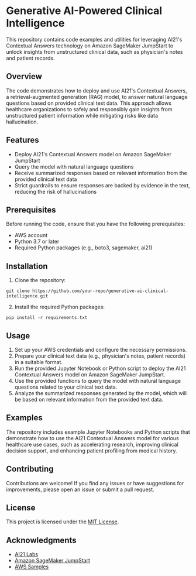 # Generative AI-Powered Clinical Intelligence

This repository contains code examples and utilities for leveraging AI21's Contextual Answers technology on Amazon SageMaker JumpStart to unlock insights from unstructured clinical data, such as physician's notes and patient records.

## Overview

The code demonstrates how to deploy and use AI21's Contextual Answers, a retrieval-augmented generation (RAG) model, to answer natural language questions based on provided clinical text data. This approach allows healthcare organizations to safely and responsibly gain insights from unstructured patient information while mitigating risks like data hallucination.

## Features

- Deploy AI21's Contextual Answers model on Amazon SageMaker JumpStart
- Query the model with natural language questions
- Receive summarized responses based on relevant information from the provided clinical text data
- Strict guardrails to ensure responses are backed by evidence in the text, reducing the risk of hallucinations

## Prerequisites

Before running the code, ensure that you have the following prerequisites:

- AWS account
- Python 3.7 or later
- Required Python packages (e.g., boto3, sagemaker, ai21)

## Installation

1. Clone the repository:

```
git clone https://github.com/your-repo/generative-ai-clinical-intelligence.git
```

2. Install the required Python packages:

```
pip install -r requirements.txt
```

## Usage

1. Set up your AWS credentials and configure the necessary permissions.
2. Prepare your clinical text data (e.g., physician's notes, patient records) in a suitable format.
3. Run the provided Jupyter Notebook or Python script to deploy the AI21 Contextual Answers model on Amazon SageMaker JumpStart.
4. Use the provided functions to query the model with natural language questions related to your clinical text data.
5. Analyze the summarized responses generated by the model, which will be based on relevant information from the provided text data.

## Examples

The repository includes example Jupyter Notebooks and Python scripts that demonstrate how to use the AI21 Contextual Answers model for various healthcare use cases, such as accelerating research, improving clinical decision support, and enhancing patient profiling from medical history.

## Contributing

Contributions are welcome! If you find any issues or have suggestions for improvements, please open an issue or submit a pull request.

## License

This project is licensed under the [MIT License](LICENSE).

## Acknowledgments

- [AI21 Labs](https://www.ai21.com/)
- [Amazon SageMaker JumpStart](https://aws.amazon.com/sagemaker/jumpstart/)
- [AWS Samples](https://github.com/aws-samples)